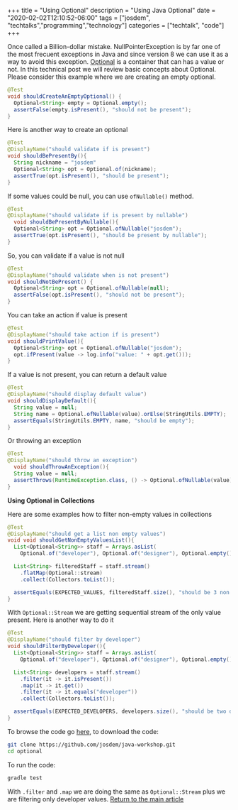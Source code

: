 +++
title =  "Using Optional"
description = "Using Java Optional"
date = "2020-02-02T12:10:52-06:00"
tags = ["josdem", "techtalks","programming","technology"]
categories = ["techtalk", "code"]
+++

Once called a Billion-dollar mistake. NullPointerException is by far one of the most frecuent exceptions in Java and since version 8 we can use it as a way to avoid this exception. [Optional](https://docs.oracle.com/javase/8/docs/api/java/util/Optional.html) is a container that can has a value or not. In this technical post we will review basic concepts about Optional. Please consider this example where we are creating an empty optional.

```java
@Test
void shouldCreateAnEmptyOptional() {
  Optional<String> empty = Optional.empty();
  assertFalse(empty.isPresent(), "should not be present");
}
```

Here is another way to create an optional

```java
@Test
@DisplayName("should validate if is present")
void shouldBePresentBy(){
  String nickname = "josdem"
  Optional<String> opt = Optional.of(nickname);
  assertTrue(opt.isPresent(), "should be present");
}
```

If some values could be null, you can use `ofNullable()` method.

```java
@Test
@DisplayName("should validate if is present by nullable")
  void shouldBePresentByNullable(){
  Optional<String> opt = Optional.ofNullable("josdem");
  assertTrue(opt.isPresent(), "should be present by nullable");
}
```

So, you can validate if a value is not null

```java
@Test
@DisplayName("should validate when is not present")
void shouldNotBePresent() {
  Optional<String> opt = Optional.ofNullable(null);
  assertFalse(opt.isPresent(), "should not be present");
}
```

You can take an action if value is present

```java
@Test
@DisplayName("should take action if is present")
void shouldPrintValue(){
  Optional<String> opt = Optional.ofNullable("josdem");
  opt.ifPresent(value -> log.info("value: " + opt.get()));
}
```

If a value is not present, you can return a default value

```java
@Test
@DisplayName("should display default value")
void shouldDisplayDefault(){
  String value = null;
  String name = Optional.ofNullable(value).orElse(StringUtils.EMPTY);
  assertEquals(StringUtils.EMPTY, name, "should be empty");
}
```

Or throwing an exception

```java
@Test
@DisplayName("should throw an exception")
  void shouldThrowAnException(){
  String value = null;
  assertThrows(RuntimeException.class, () -> Optional.ofNullable(value).orElseThrow(RuntimeException::new), "should throw an exception");
}
```

**Using Optional in Collections**

Here are some examples how to filter non-empty values in collections

```java
@Test
@DisplayName("should get a list non empty values")
void void shouldGetNonEmptyValuesList(){
  List<Optional<String>> staff = Arrays.asList(
    Optional.of("developer"), Optional.of("designer"), Optional.empty(), Optional.of("developer"));

  List<String> filteredStaff = staff.stream()
    .flatMap(Optional::stream)
    .collect(Collectors.toList());

  assertEquals(EXPECTED_VALUES, filteredStaff.size(), "should be 3 non empty values");
}
```

With `Optional::Stream` we are getting sequential stream of the only value present. Here is another way to do it

```java
@Test
@DisplayName("should filter by developer")
void shouldFilterByDeveloper(){
  List<Optional<String>> staff = Arrays.asList(
    Optional.of("developer"), Optional.of("designer"), Optional.empty(), Optional.of("developer"));

  List<String> developers = staff.stream()
    .filter(it -> it.isPresent())
    .map(it -> it.get())
    .filter(it -> it.equals("developer"))
    .collect(Collectors.toList());

  assertEquals(EXPECTED_DEVELOPERS, developers.size(), "should be two developers");
}
```

To browse the code go [here](https://github.com/josdem/java-workshop), to download the code:

```bash
git clone https://github.com/josdem/java-workshop.git
cd optional
```

To run the code:

```bash
gradle test
```

With `.filter` and `.map` we are doing the same as `Optional::Stream` plus we are filtering only developer values.
[Return to the main article](/techtalk/java)
